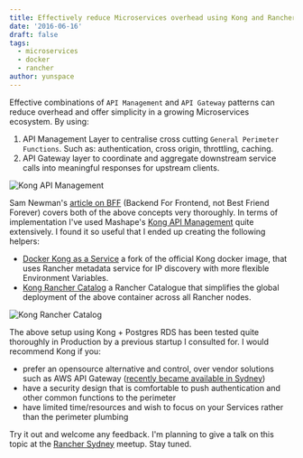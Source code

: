 ```yaml
---
title: Effectively reduce Microservices overhead using Kong and Rancher
date: '2016-06-16'
draft: false
tags:
  - microservices
  - docker
  - rancher
author: yunspace
---
```


Effective combinations of `API Management` and `API Gateway` patterns can reduce overhead and offer simplicity in a growing Microservices ecosystem. By using:

 1. API Management Layer to centralise cross cutting `General Perimeter Functions`. Such as: authentication, cross origin, throttling, caching.  
 2. API Gateway layer to coordinate and aggregate downstream service calls into meaningful responses for upstream clients.

![Kong API Management](/images/kong/kong-api-management.png)

Sam Newman's [article on BFF][bff-pattern] (Backend For Frontend, not Best Friend Forever) covers both of the above concepts very thoroughly. In terms of implementation I've used Mashape's [Kong API Management][kong-url] quite extensively. I found it so useful that I ended up creating the following helpers:  

- [Docker Kong as a Service][kong-docker-service] a fork of the official Kong docker image, that uses Rancher metadata service for IP discovery with more flexible Environment Variables. 
- [Kong Rancher Catalog][kong-catalog] a Rancher Catalogue that simplifies the global deployment of the above container across all Rancher nodes.

![Kong Rancher Catalog](/images/kong/kong-catalog.png)

The above setup using Kong + Postgres RDS has been tested quite thoroughly in Production by a previous startup I consulted for. I would recommend Kong if you:

- prefer an opensource alternative and control, over vendor solutions such as AWS API Gateway ([recently became available in Sydney][aws-api-gateway-syd])
- have a security design that is comfortable to push authentication and other common functions to the perimeter
- have limited time/resources and wish to focus on your Services rather than the perimeter plumbing

Try it out and welcome any feedback. I'm planning to give a talk on this topic at the [Rancher Sydney][rancher-syd] meetup. Stay tuned.



[aws-api-gateway-syd]:	https://aws.amazon.com/about-aws/whats-new/2016/06/amazon-api-gateway-available-in-asia-pacific-sydney/
[bff-pattern]:			http://samnewman.io/patterns/architectural/bff/
[kong-url]:				https://getkong.org/
[kong-docker-service]:	https://github.com/LittleBayDigital/docker-kong-service
[kong-catalog]:			https://github.com/LittleBayDigital/littlebay-rancher-catalog
[rancher-syd]:			http://www.meetup.com/Rancher-Sydney/
